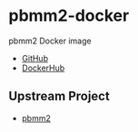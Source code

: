 # pbmm2-docker

pbmm2 Docker image

* [GitHub](https://github.com/informationsea/pbmm2-docker)
* [DockerHub](https://hub.docker.com/r/informationsea/pbmm2)

## Upstream Project

* [pbmm2](https://github.com/PacificBiosciences/pbmm2/)
